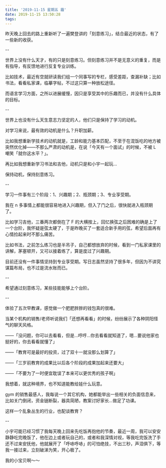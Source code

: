 ```yaml
---
title: '2019-11-15 星期五 霾'
date: 2019-11-15 13:50:28
tags:
---
```


昨天晚上回去的路上重新听了一遍樊登讲的「刻意练习」，结合最近的状态，有了一些新的收获。

--

世界上没有什么天才，有的只是刻意练习。但刻意练习并不是无意义的重复，而是有指导，有反馈地进行反复专业训练。

比如技术，最近有空就研读我们组一个同事写的专栏，感受差距，查漏补缺；比如书法，看看私家课，临摹字帖，不过这只算一种放松途径。

而语言学习方面，之所以进展缓慢，因只是享受其中的乐趣而已，并没有什么具体的目标。

--

世界上也没有什么天生意志力坚定的人，他们只是保持了学习的动机。

对学习来说，最有效的动机是什么？升职加薪。

比如我想重新学技术的动机就是，工龄和能力基本匹配，不至于在混饭吃的地方被突然优化掉——不那么严肃的动机是，在说「今天有一个面试」的时候，不被 L 嘲笑「就你这水平？」。

再比如我想重新学习书法和吉他，动机只是和小宇一起玩...

保持动机，保持刻意练习。

--

学习一件事有三个阶段：1、兴趣期；2、瓶颈期；3、专业享受期。

我在 n 多事情上都能很容易地进入兴趣期，但入了门之后，很快就进入瓶颈期了。

比如学习吉他，三番两次都倒在了 F 的大横按上，回忆换弦之后困难的确是上了一个台阶，我怀疑是弦太硬了，于是昨晚买了一套适合新手用的弦，希望后面再有心情捡起来时不那么痛苦。

比如书法，之前怎么练习也是半吊子，自己都想放弃的时候，看到一门私家课里的讲解，茅塞顿开，又可以接着练了，算是度过了兴趣期。

目前还没有一件事情坚持到专业享受期。写日志虽然坚持了很多年，但因为不讲究谋篇布局，也不过是流水账而已。

--

希望通过刻意练习，某些技能能够上个台阶。

--

体验了五次早教课，感觉做一个肥肥胖胖的钱包真的很难。

当某个机构的销售/老师听说我们「还想再看看」的时候，纷纷展示了各种阴阳怪气的聊天风格。

——「没问题，你可以去看看，但是...哼哼...你去看看就知道了，嗯...要说他家也挺好的，你去看看就懂了」

——「教育可是最好的投资，过了双十一就没那么划算了」

——「三岁前教育的成果比以后各个阶段的成果加起来还要大」

——「不要为了一时便宜耽误了本来可以更优秀的孩子啊」

我想着，就这种境界，也不知道能教给娃什么玩意。

gym 的销售最感人，我每说一个其它机构，她都能举出一些相关的负面信息来，比如关门倒闭，资金链断裂，器具简陋，教案讨好家长...做足了功课。

这样一个乱象丛生的行业，也配谈教育？

--

小宇可能已经习惯了我每天晚上回来先吃饭再抱他的节奏，最近一周，我可以安安静静吃完晚饭了，他在边上或者玩自己的，或者和我深情对视，等我吃完饭洗了手还不过来安抚他，他就展开了「呼哧呼哧」的可怕绝技，不出三秒，声泪俱下，等我一接过来，立刻破涕为笑，开心极了。

我的小宝贝啊～～


